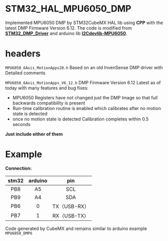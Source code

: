 # STM32_HAL_MPU6050_DMP
Implemented MPU6050 DMP by STM32CubeMX HAL lib using **CPP** with the latest DMP Firmware Version 6.12. The code is modified from [**STM32_DMP_Driver**](https://github.com/fMeow/STM32_DMP_Driver/tree/I2Cdev) and arduino lib [**I2Cdevlib-MPU6050**](https://github.com/jrowberg/i2cdevlib).

# headers

`MPU6050_6Axis_MotionApps20.h` Based on an old InvenSense DMP driver with Detailed comments

`MPU6050_6Axis_MotionApps_V6_12.h` DMP Firmware Version 6.12 Latest as of today with many features and bug fixes:

- MPU6050 Registers have not changed just the DMP Image so that full backwards compatibility is present
- Run-time calibration routine is enabled which calibrates after no motion state is detected
- once no motion state is detected Calibration completes within 0.5 seconds

**Just include  either  of them**

# Example

**Connection:**

| stm32 | arduino |     pin      |
| :---: | :-----: | :----------: |
|  PB8  |   A5    |     SCL      |
|  PB9  |   A4    |     SDA      |
|  PB6  |    0    | TX（USB-RX） |
|  PB7  |    1    | RX（USB-TX） |

Code generated by CubeMX and  remains similar to arduino example `MPU6050_DMP6`

